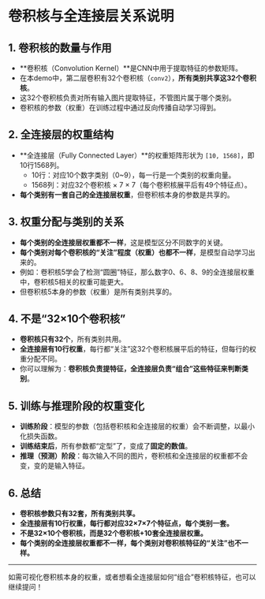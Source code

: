 # 卷积核与全连接层关系说明

## 1. 卷积核的数量与作用

- **卷积核（Convolution Kernel）**是CNN中用于提取特征的参数矩阵。
- 在本demo中，第二层卷积有32个卷积核（`conv2`），**所有类别共享这32个卷积核**。
- 这32个卷积核负责对所有输入图片提取特征，不管图片属于哪个类别。
- 卷积核的参数（权重）在训练过程中通过反向传播自动学习得到。

## 2. 全连接层的权重结构

- **全连接层（Fully Connected Layer）**的权重矩阵形状为 `[10, 1568]`，即10行1568列。
    - 10行：对应10个数字类别（0~9），每一行是一个类别的权重向量。
    - 1568列：对应32个卷积核 × 7 × 7（每个卷积核展平后有49个特征点）。
- **每个类别有一套自己的全连接层权重**，但卷积核本身的参数是共享的。

## 3. 权重分配与类别的关系

- **每个类别的全连接层权重都不一样**，这是模型区分不同数字的关键。
- **每个类别对每个卷积核的“关注”程度（权重）也都不一样**，是模型自动学习出来的。
- 例如：卷积核5学会了检测“圆圈”特征，那么数字0、6、8、9的全连接层权重中，卷积核5相关的权重可能更大。
- 但卷积核5本身的参数（权重）是所有类别共享的。

## 4. 不是“32×10个卷积核”

- **卷积核只有32个**，所有类别共用。
- **全连接层有10行权重**，每行都“关注”这32个卷积核展平后的特征，但每行的权重分配不同。
- 你可以理解为：**卷积核负责提特征，全连接层负责“组合”这些特征来判断类别**。

## 5. 训练与推理阶段的权重变化

- **训练阶段**：模型的参数（包括卷积核和全连接层的权重）会不断调整，以最小化损失函数。
- **训练结束后**，所有参数都“定型”了，变成了**固定的数值**。
- **推理（预测）阶段**：每次输入不同的图片，卷积核和全连接层的权重都不会变，变的是输入特征。

## 6. 总结

- **卷积核参数只有32套，所有类别共享。**
- **全连接层有10行权重，每行都对应32×7×7个特征点，每个类别一套。**
- **不是32×10个卷积核，而是32个卷积核+10套全连接层权重。**
- **每个类别的全连接层权重都不一样，每个类别对卷积核特征的“关注”也不一样。**

---

如需可视化卷积核本身的权重，或者想看全连接层如何“组合”卷积核特征，也可以继续提问！ 